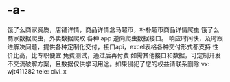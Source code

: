 # -a-
饿了么商家资质，店铺详情，商品详情盒马超市，朴朴超市商品详情爬虫
饿了么商家数据爬虫，外卖数据爬取
各种 app 逆向爬虫数据接口。
响应时间快，及时跟进解决问题，提供各种定制化交付，接口api，excel表格各种交付形式都支持
性价比高，比专职便宜
免费测试，通过后再付费
如需其他接口和数据，可定制开发
不交流破解方案，且数据仅供学习用途。如果侵犯了您的权益请联系删除 
vx: wjt411282 
tele: civi_x

